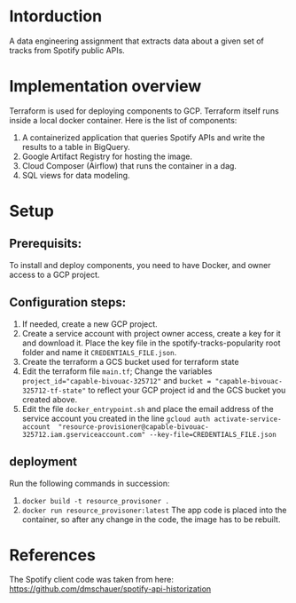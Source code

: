 # Intorduction
A data engineering assignment that extracts data about a given set of tracks from Spotify public APIs.

# Implementation overview
Terraform is used for deploying components to GCP. Terraform itself runs inside a local docker container.
Here is the list of components:
1. A containerized application that queries Spotify APIs and write the results to a table in BigQuery.
2. Google Artifact Registry for hosting the image.
3. Cloud Composer (Airflow) that runs the container in a dag.
4. SQL views for data modeling.

# Setup
## Prerequisits:
To install and deploy components, you need to have Docker, and owner access to a GCP project.
## Configuration steps:
1. If needed, create a new GCP project.
2. Create a service account with project owner access, create a key for it and download it. Place the key file in the spotify-tracks-popularity root folder and name it `CREDENTIALS_FILE.json`.
3. Create the terraform a GCS bucket used for terraform state
4. Edit the terraform file `main.tf`; Change the variables `project_id="capable-bivouac-325712"` and `bucket = "capable-bivouac-325712-tf-state"` to reflect your GCP project id and the GCS bucket you created above. 
5. Edit the file `docker_entrypoint.sh` and place the email address of the service account you created in the line
`gcloud auth activate-service-account  "resource-provisioner@capable-bivouac-325712.iam.gserviceaccount.com" --key-file=CREDENTIALS_FILE.json`

## deployment
Run the following commands in succession:
1. `docker build -t resource_provisoner .`
2. `docker run resource_provisoner:latest`
The app code is placed into the container, so after any change in the code, the image has to be rebuilt.

# References
The Spotify client code was taken from here: https://github.com/dmschauer/spotify-api-historization